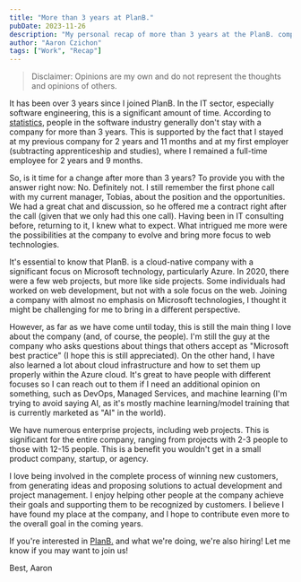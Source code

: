 ```yaml
---
title: "More than 3 years at PlanB."
pubDate: 2023-11-26
description: "My personal recap of more than 3 years at the PlanB. company."
author: "Aaron Czichon"
tags: ["Work", "Recap"]
---
```


> Disclaimer: Opinions are my own and do not represent the thoughts and opinions of others.

It has been over 3 years since I joined PlanB. In the IT sector, especially software engineering, this is a significant amount of time. According to [statistics](https://invene.com/blog/limiting-developer-turnover), people in the software industry generally don't stay with a company for more than 3 years. This is supported by the fact that I stayed at my previous company for 2 years and 11 months and at my first employer (subtracting apprenticeship and studies), where I remained a full-time employee for 2 years and 9 months.

So, is it time for a change after more than 3 years? To provide you with the answer right now: No. Definitely not. I still remember the first phone call with my current manager, Tobias, about the position and the opportunities. We had a great chat and discussion, so he offered me a contract right after the call (given that we only had this one call). Having been in IT consulting before, returning to it, I knew what to expect. What intrigued me more were the possibilities at the company to evolve and bring more focus to web technologies.

It's essential to know that PlanB. is a cloud-native company with a significant focus on Microsoft technology, particularly Azure. In 2020, there were a few web projects, but more like side projects. Some individuals had worked on web development, but not with a sole focus on the web. Joining a company with almost no emphasis on Microsoft technologies, I thought it might be challenging for me to bring in a different perspective.

However, as far as we have come until today, this is still the main thing I love about the company (and, of course, the people). I'm still the guy at the company who asks questions about things that others accept as "Microsoft best practice" (I hope this is still appreciated). On the other hand, I have also learned a lot about cloud infrastructure and how to set them up properly within the Azure cloud. It's great to have people with different focuses so I can reach out to them if I need an additional opinion on something, such as DevOps, Managed Services, and machine learning (I'm trying to avoid saying AI, as it's mostly machine learning/model training that is currently marketed as "AI" in the world).

We have numerous enterprise projects, including web projects. This is significant for the entire company, ranging from projects with 2-3 people to those with 12-15 people. This is a benefit you wouldn't get in a small product company, startup, or agency.

I love being involved in the complete process of winning new customers, from generating ideas and proposing solutions to actual development and project management. I enjoy helping other people at the company achieve their goals and supporting them to be recognized by customers. I believe I have found my place at the company, and I hope to contribute even more to the overall goal in the coming years.

If you're interested in [PlanB.](https://planb.net) and what we're doing, we're also hiring! Let me know if you may want to join us!

Best,
Aaron
